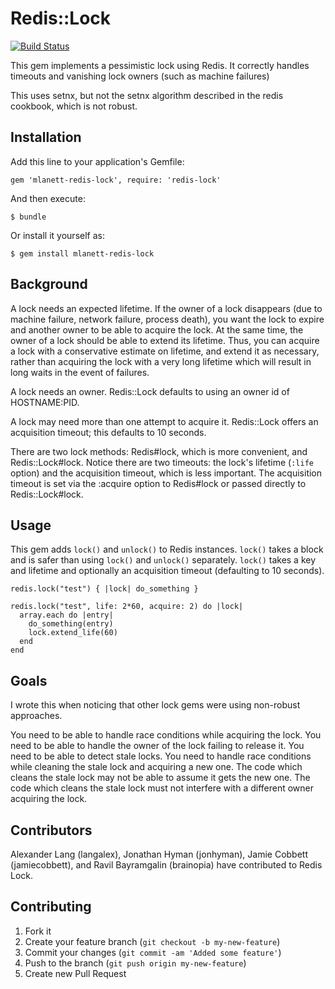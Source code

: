 # Redis::Lock

[![Build Status](https://secure.travis-ci.org/langalex/redis-lock.png?branch=master)](http://travis-ci.org/langalex/redis-lock)


This gem implements a pessimistic lock using Redis.
It correctly handles timeouts and vanishing lock owners (such as machine failures)

This uses setnx, but not the setnx algorithm described in the redis cookbook, which is not robust.

## Installation

Add this line to your application's Gemfile:

    gem 'mlanett-redis-lock', require: 'redis-lock'

And then execute:

    $ bundle

Or install it yourself as:

    $ gem install mlanett-redis-lock

## Background

A lock needs an expected lifetime.
If the owner of a lock disappears (due to machine failure, network failure, process death),
you want the lock to expire and another owner to be able to acquire the lock.
At the same time, the owner of a lock should be able to extend its lifetime.
Thus, you can acquire a lock with a conservative estimate on lifetime, and extend it as necessary,
rather than acquiring the lock with a very long lifetime which will result in long waits in the event of failures.

A lock needs an owner. Redis::Lock defaults to using an owner id of HOSTNAME:PID.

A lock may need more than one attempt to acquire it. Redis::Lock offers an acquisition timeout; this defaults to 10 seconds.

There are two lock methods: Redis#lock, which is more convenient, and Redis::Lock#lock.
Notice there are two timeouts: the lock's lifetime (```:life``` option) and the acquisition timeout, which is less important.
The acquisition timeout is set via the :acquire option to Redis#lock or passed directly to Redis::Lock#lock.

## Usage

This gem adds `lock()` and `unlock()` to Redis instances.
`lock()` takes a block and is safer than using `lock()` and `unlock()` separately.
`lock()` takes a key and lifetime and optionally an acquisition timeout (defaulting to 10 seconds).

    redis.lock("test") { |lock| do_something }

    redis.lock("test", life: 2*60, acquire: 2) do |lock|
      array.each do |entry|
        do_something(entry)
        lock.extend_life(60)
      end
    end

## Goals

I wrote this when noticing that other lock gems were using non-robust approaches.

You need to be able to handle race conditions while acquiring the lock.
You need to be able to handle the owner of the lock failing to release it.
You need to be able to detect stale locks.
You need to handle race conditions while cleaning the stale lock and acquiring a new one.
The code which cleans the stale lock may not be able to assume it gets the new one.
The code which cleans the stale lock must not interfere with a different owner acquiring the lock.

## Contributors

Alexander Lang (langalex), Jonathan Hyman (jonhyman), Jamie Cobbett (jamiecobbett), and Ravil Bayramgalin (brainopia) have contributed to Redis Lock.

## Contributing

1. Fork it
2. Create your feature branch (`git checkout -b my-new-feature`)
3. Commit your changes (`git commit -am 'Added some feature'`)
4. Push to the branch (`git push origin my-new-feature`)
5. Create new Pull Request
